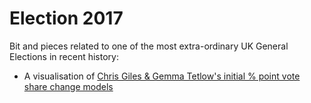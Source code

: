 # Election 2017

Bit and pieces related to one of the most extra-ordinary UK General Elections in recent history:

 * A visualisation of [Chris Giles & Gemma Tetlow's initial % point vote share change models](https://dataknut.github.io/election2017/voteShareChangeRegressionsGraphed.html)
